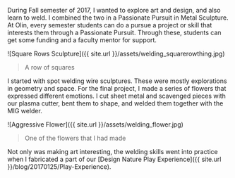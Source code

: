 During Fall semester of 2017, I wanted to explore art and design, and also learn to weld. I combined the two in a Passionate Pursuit in Metal Sculpture. At Olin, every semester students can do a pursue a project or skill that interests them through a Passionate Pursuit. Through these, students can get some funding and a faculty mentor for support.

![Square Rows Sculpture]({{ site.url }}/assets/welding_squarerowthing.jpg)

> A row of squares

I started with spot welding wire sculptures. These were mostly explorations in geometry and space. For the final project, I made a series of flowers that expressed different emotions. I cut sheet metal and scavenged pieces with our plasma cutter, bent them to shape, and welded them together with the MIG welder.

![Aggressive Flower]({{ site.url }}/assets/welding_flower.jpg)

> One of the flowers that I had made

Not only was making art interesting, the welding skills went into practice when I fabricated a part of our [Design Nature Play Experience]({{ site.url }}/blog/20170125/Play-Experience).
